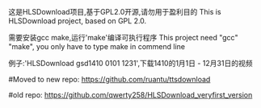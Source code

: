 这是HLSDownload项目,基于GPL2.0开源,请勿用于盈利目的
This is HLSDownload project, based on GPL 2.0.

需要安装gcc make,运行'make'编译可执行程序
This project need "gcc" "make", you only have to type make in commend line

例子:'HLSDownload gsd1410 0101 1231',下载1410的1月1日 - 12月31日的视频

#Moved to new repo:
https://github.com/ruantu/ttsdownload

#old repo:
https://github.com/qwerty258/HLSDownload_veryfirst_version
